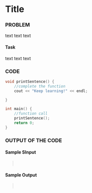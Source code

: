 # Title

### PROBLEM

text text text

#### Task

text text text

### CODE

```cpp
void printSentence() {
    //complete the function
    cout << "Keep learning!" << endl;

}

int main() {
    //function call
    printSentence();
    return 0;
}
```

### OUTPUT OF THE CODE

#### Sample SInput

> <br>

#### Sample Output

> <br>
